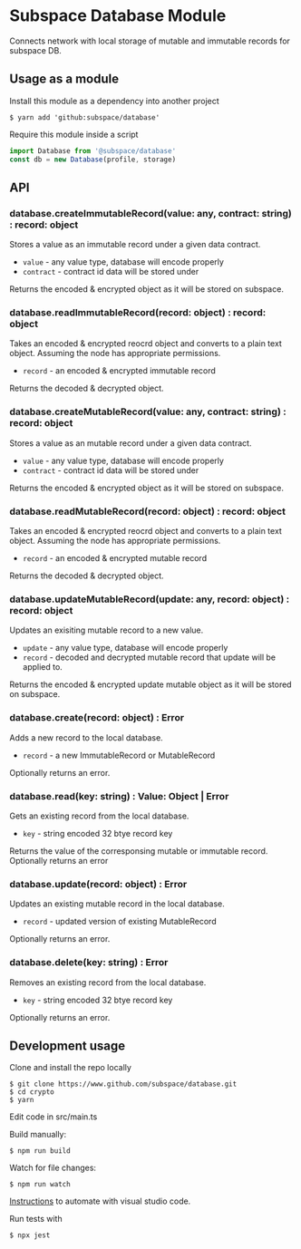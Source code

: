 # Subspace Database Module

Connects network with local storage of mutable and immutable records for subspace DB.

## Usage as a module

Install this module as a dependency into another project

```
$ yarn add 'github:subspace/database'
```

Require this module inside a script

```typescript
import Database from '@subspace/database'
const db = new Database(profile, storage)

```

## API
### database.createImmutableRecord(value: any, contract: string) :  record: object
Stores a value as an immutable record under a given data contract.

* `value` - any value type, database will encode properly
* `contract` - contract id data will be stored under

Returns the encoded & encrypted object as it will be stored on subspace.

### database.readImmutableRecord(record: object) :  record: object
Takes an encoded & encrypted reocrd object and converts to a plain text object. Assuming the node has appropriate permissions.

* `record` - an encoded & encrypted immutable record

Returns the decoded & decrypted object.

### database.createMutableRecord(value: any, contract: string) :  record: object
Stores a value as an mutable record under a given data contract.

* `value` - any value type, database will encode properly
* `contract` - contract id data will be stored under

Returns the encoded & encrypted object as it will be stored on subspace.

### database.readMutableRecord(record: object) :  record: object
Takes an encoded & encrypted reocrd object and converts to a plain text object. Assuming the node has appropriate permissions.

* `record` - an encoded & encrypted mutable record

Returns the decoded & decrypted object.

### database.updateMutableRecord(update: any, record: object) :  record: object
Updates an exisiting mutable record to a new value.

* `update` - any value type, database will encode properly
* `record` - decoded and decrypted mutable record that update will be applied to.

Returns the encoded & encrypted update mutable object as it will be stored on subspace.

### database.create(record: object) :  Error
Adds a new record to the local database. 

* `record` - a new ImmutableRecord or MutableRecord

Optionally returns an error.

### database.read(key: string) :  Value: Object | Error
Gets an existing record from the local database. 

* `key` - string encoded 32 btye record key

Returns the value of the corresponsing mutable or immutable record. Optionally returns an error

### database.update(record: object) :  Error
Updates an existing mutable record in the local database. 

* `record` - updated version of existing MutableRecord

Optionally returns an error.

### database.delete(key: string) :  Error
Removes an existing record from the local database.

* `key` - string encoded 32 btye record key

Optionally returns an error.



## Development usage

Clone and install the repo locally   

```
$ git clone https://www.github.com/subspace/database.git
$ cd crypto
$ yarn
```

Edit code in src/main.ts

Build manually:  

```
$ npm run build
```

Watch for file changes:

```
$ npm run watch
```

[Instructions](https://code.visualstudio.com/docs/languages/typescript#_step-2-run-the-typescript-build) to automate with visual studio code.

Run tests with

```
$ npx jest
```
